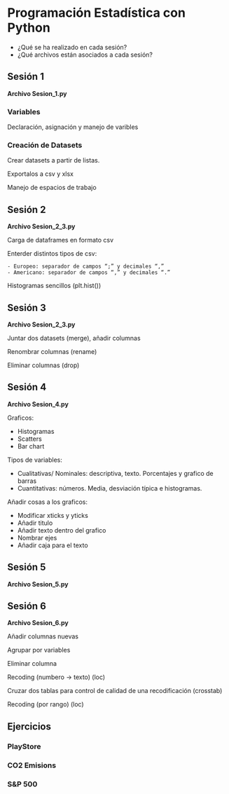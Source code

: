 # Programación Estadística con Python

- ¿Qué se ha realizado en cada sesión?
- ¿Qué archivos están asociados a cada sesión?

## Sesión 1

**Archivo Sesion_1.py**

### Variables

Declaración, asignación y manejo de varibles

### Creación de Datasets

Crear datasets a partir de listas.

Exportalos a csv y xlsx

Manejo de espacios de trabajo



## Sesión 2

**Archivo Sesion_2_3.py**

Carga de dataframes en formato csv

Enterder distintos tipos de csv:

	- Europeo: separador de campos “;” y decimales “,”
	- Americano: separador de campos “,” y decimales “.”

Histogramas sencillos (plt.hist())

## Sesión 3

**Archivo Sesion_2_3.py**

Juntar dos datasets (merge), añadir columnas

Renombrar columnas (rename)

Eliminar columnas (drop)

## Sesión 4

**Archivo Sesion_4.py**

Graficos:

- Histogramas
- Scatters
- Bar chart

Tipos de variables:

- Cualitativas/ Nominales: descriptiva, texto. Porcentajes y grafico de barras
- Cuantitativas: números. Media, desviación típica e histogramas.

Añadir cosas a los graficos:

- Modificar xticks y yticks
- Añadir titulo
- Añadir texto dentro del grafico
- Nombrar ejes
- Añadir caja para el texto

## Sesión 5

**Archivo Sesion_5.py**





## Sesión 6

**Archivo Sesion_6.py**

Añadir columnas nuevas

Agrupar por variables

Eliminar columna

Recoding (numbero -> texto) (loc)

Cruzar dos tablas para control de calidad de una recodificación (crosstab)

Recoding (por rango) (loc)

## Ejercicios

### PlayStore

### CO2 Emisions

### S&P 500



